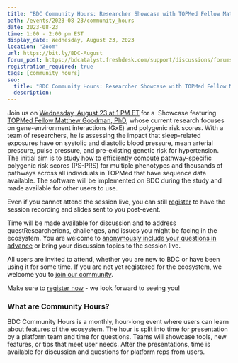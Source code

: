 ```yaml
---
title: "BDC Community Hours: Researcher Showcase with TOPMed Fellow Matthew Goodman, PhD"
path: /events/2023-08-23/community_hours
date: 2023-08-23
time: 1:00 - 2:00 pm EST
display_date: Wednesday, August 23, 2023
location: "Zoom"
url: https://bit.ly/BDC-August
forum_post: https://bdcatalyst.freshdesk.com/support/discussions/forums/60000252439
registration_required: true
tags: [community hours]
seo:
  title: "BDC Community Hours: Researcher Showcase with TOPMed Fellow Matthew Goodman, PhD"
  description:
---
```

Join us on [Wednesday, August 23 at 1 PM ET](https://bit.ly/BDC-August) for a  Showcase featuring [TOPMed Fellow Matthew Goodman, PhD](https://topmed.nhlbi.nih.gov/awards/15742), whose current research focuses on gene-environment interactions (GxE) and polygenic risk scores. With a team of researchers, he is assessing the impact that sleep-related exposures have on systolic and diastolic blood pressure, mean arterial pressure, pulse pressure, and pre-existing genetic risk for hypertension. The initial aim is to study how to efficiently compute pathway-specific polygenic risk scores (PS-PRS) for multiple phenotypes and thousands of pathways across all individuals in TOPMed that have sequence data available. The software will be implemented on BDC during the study and made available for other users to use. 

Even if you cannot attend the session live, you can still [register](http://bit.ly/BDC-August) to have the session recording and slides sent to you post-event.

Time will be made available for discussion and to address questResearcherions, challenges, and issues you might be facing in the ecosystem. You are welcome to [anonymously include your questions in advance](https://forms.gle/iPifJTM5q2eeKa7UA) or bring your discussion topics to the session live.

All users are invited to attend, whether you are new to BDC or have been using it for some time. If you are not yet registered for the ecosystem, we welcome you to [join our community](https://biodatacatalyst.nhlbi.nih.gov/contact/ecosystem/).

Make sure to [register now](http://bit.ly/BDC-August) - we look forward to seeing you!

### What are Community Hours?

BDC Community Hours is a monthly, hour-long event where users can learn about features of the ecosystem. The hour is split into time for presentation by a platform team and time for questions. Teams will showcase tools, new features, or tips that meet user needs. After the presentations, time is available for discussion and questions for platform reps from users.